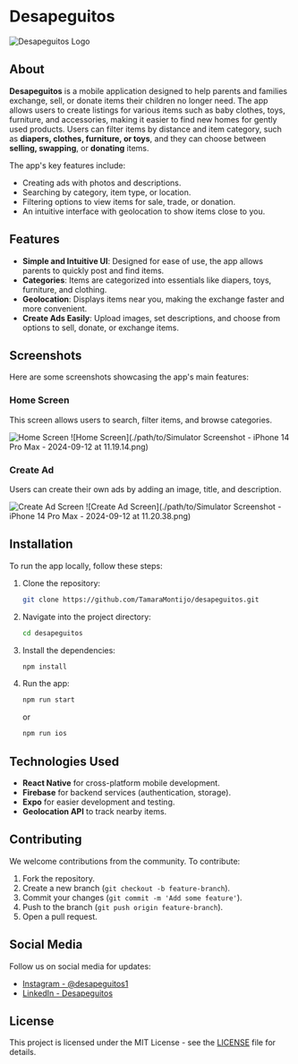 # Desapeguitos

![Desapeguitos Logo](https://github.com/TamaraMontijo/desapeguitos/blob/main/logo.png) <!-- Replace with actual logo URL -->

## About

**Desapeguitos** is a mobile application designed to help parents and families exchange, sell, or donate items their children no longer need. The app allows users to create listings for various items such as baby clothes, toys, furniture, and accessories, making it easier to find new homes for gently used products. Users can filter items by distance and item category, such as **diapers, clothes, furniture, or toys**, and they can choose between **selling, swapping**, or **donating** items.

The app's key features include:
- Creating ads with photos and descriptions.
- Searching by category, item type, or location.
- Filtering options to view items for sale, trade, or donation.
- An intuitive interface with geolocation to show items close to you.

## Features

- **Simple and Intuitive UI**: Designed for ease of use, the app allows parents to quickly post and find items.
- **Categories**: Items are categorized into essentials like diapers, toys, furniture, and clothing.
- **Geolocation**: Displays items near you, making the exchange faster and more convenient.
- **Create Ads Easily**: Upload images, set descriptions, and choose from options to sell, donate, or exchange items.

## Screenshots

Here are some screenshots showcasing the app's main features:

### Home Screen
This screen allows users to search, filter items, and browse categories.

![Home Screen](https://github.com/TamaraMontijo/desapeguitos/blob/main/screenshots/home-screen.png) <!-- Replace with actual image URL -->
![Home Screen](./path/to/Simulator Screenshot - iPhone 14 Pro Max - 2024-09-12 at 11.19.14.png) <!-- Add the correct file path -->

### Create Ad
Users can create their own ads by adding an image, title, and description.

![Create Ad Screen](https://github.com/TamaraMontijo/desapeguitos/blob/main/screenshots/create-ad.png) <!-- Replace with actual image URL -->
![Create Ad Screen](./path/to/Simulator Screenshot - iPhone 14 Pro Max - 2024-09-12 at 11.20.38.png) <!-- Add the correct file path -->

## Installation

To run the app locally, follow these steps:

1. Clone the repository:
    ```bash
    git clone https://github.com/TamaraMontijo/desapeguitos.git
    ```

2. Navigate into the project directory:
    ```bash
    cd desapeguitos
    ```

3. Install the dependencies:
    ```bash
    npm install
    ```

4. Run the app:
    ```bash
    npm run start
    ```
    or
    ```bash
    npm run ios
    ```

## Technologies Used

- **React Native** for cross-platform mobile development.
- **Firebase** for backend services (authentication, storage).
- **Expo** for easier development and testing.
- **Geolocation API** to track nearby items.

## Contributing

We welcome contributions from the community. To contribute:

1. Fork the repository.
2. Create a new branch (`git checkout -b feature-branch`).
3. Commit your changes (`git commit -m 'Add some feature'`).
4. Push to the branch (`git push origin feature-branch`).
5. Open a pull request.

## Social Media

Follow us on social media for updates:

- [Instagram - @desapeguitos1](https://www.instagram.com/desapeguitos1)
- [LinkedIn - Desapeguitos](https://www.linkedin.com/company/desapeguitos)

## License

This project is licensed under the MIT License - see the [LICENSE](LICENSE) file for details.
